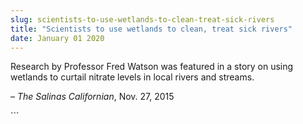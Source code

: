 ```yaml
---
slug: scientists-to-use-wetlands-to-clean-treat-sick-rivers
title: "Scientists to use wetlands to clean, treat sick rivers"
date: January 01 2020
---
```


 
<p>
  Research by Professor Fred Watson was featured in a story on using wetlands to
  curtail nitrate levels in local rivers and streams.
</p>
<p>– <em>The Salinas Californian</em>, Nov. 27, 2015</p>
```
